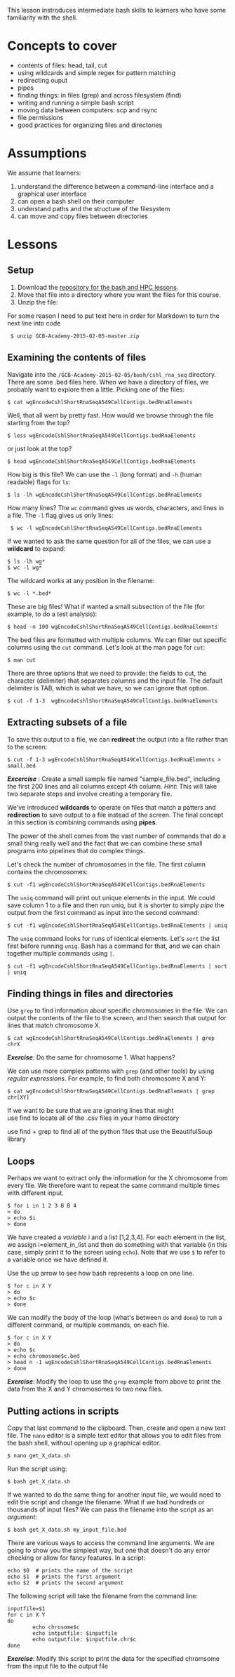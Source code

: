 This lesson instroduces intermediate bash skills to learners who have some familiarity with the shell. 

# Concepts to cover

* contents of files: head, tail, cut
* using wildcards and simple regex for pattern matching
* redirecting ouput
* pipes
* finding things: in files (grep) and across filesystem (find)
* writing and running a simple bash script
* moving data between computers: scp and rsync
* file permissions
* good practices for organizing files and directories

# Assumptions
We assume that learners:


1. understand the difference between a command-line interface and a graphical user interface
1. can open a bash shell on their computer
1. understand paths and the structure of the filesystem
1. can move and copy files between directories

# Lessons
## Setup
1. Download the [repository for the bash and HPC lessons](https://github.com/Duke-GCB/GCB-Academy-2015-02-05/archive/master.zip). 
3. Move that file into a directory where you want the files for this course. 
4. Unzip the file:

For some reason I need to put text here in order for Markdown to turn the next line into code

     $ unzip GCB-Academy-2015-02-05-master.zip


## Examining the contents of files

Navigate into the `/GCB-Academy-2015-02-05/bash/cshl_rna_seq` directory. There are some .bed files here. When we have a directory of files, we probably want to explore then a little. Picking one of the files:

    $ cat wgEncodeCshlShortRnaSeqA549CellContigs.bedRnaElements

Well, that all went by pretty fast. How would we browse through the file starting from the top?

    $ less wgEncodeCshlShortRnaSeqA549CellContigs.bedRnaElements
    
or just look at the top?

    $ head wgEncodeCshlShortRnaSeqA549CellContigs.bedRnaElements
    
How big is this file? We can use the `-l` (long format) and `-h` (human readable) flags for `ls`:
 
    $ ls -lh wgEncodeCshlShortRnaSeqA549CellContigs.bedRnaElements
    
How many lines? The `wc` command gives us words, characters, and lines in a file. The `-l` flag gives us only lines: 

     $ wc -l wgEncodeCshlShortRnaSeqA549CellContigs.bedRnaElements
     
If we wanted to ask the same question for all of the files, we can use a **wildcard** to expand:

	$ ls -lh wg*
	$ wc -l wg*
	
The wildcard works at any position in the filename:

    $ wc -l *.bed*
        
These are big files! What if wanted a small subsection of the file (for example, to do a test analysis):

	$ head -n 100 wgEncodeCshlShortRnaSeqA549CellContigs.bedRnaElements

The bed files are formatted with multiple columns. We can filter out specific columns using the `cut` command. Let's look at the man page for `cut`:

    $ man cut

There are three options that we need to provide: the fields to cut, the character (delimiter) that separates columns and the input file. The default delimiter is TAB, which is what we have, so we can ignore that option. 

    $ cut -f 1-3  wgEncodeCshlShortRnaSeqA549CellContigs.bedRnaElements

## Extracting subsets of a file

To save this output to a file, we can **redirect** the output into a file rather than to the screen:

	$ cut -f 1-3 wgEncodeCshlShortRnaSeqA549CellContigs.bedRnaElements > small.bed

***Excercise*** : Create a small sample file named "sample_file.bed", including the first 200 lines and all columns except 4th column. *Hint*: This will take two separate steps and involve creating a temporary file. 

We've introduced **wildcards** to operate on files that match a patters and **redirection** to save output to a file instead of the screen. The final concept in this section is combining commands using **pipes**.

The power of the shell comes from the vast number of commands that do a small thing really well and the fact that we can combine these small programs into pipelines that do complex things. 

Let's check the number of chromosomes in the file. The first column contains the chromosomes:

	$ cut -f1 wgEncodeCshlShortRnaSeqA549CellContigs.bedRnaElements

The `uniq` command will print out unique elements in the input. We could save column 1 to a file and then run uniq, but it is shorter to simply *pipe* the output from the first command as input into the second command:

	$ cut -f1 wgEncodeCshlShortRnaSeqA549CellContigs.bedRnaElements | uniq

The `uniq` command looks for runs of identical elements. Let's `sort` the list first before running `uniq`. Bash has a command for that, and we can chain together multiple commands using `|`. 

	$ cut -f1 wgEncodeCshlShortRnaSeqA549CellContigs.bedRnaElements | sort | uniq 


## Finding things in files and directories 

Use `grep` to find information about specific chromosomes in the file. We can output the contents of the file to the screen, and then search that output for lines that match chromosome X.

	$ cat wgEncodeCshlShortRnaSeqA549CellContigs.bedRnaElements | grep chrX

***Exercise***: Do the same for chromosome 1. What happens?

We can use more complex patterns with `grep` (and other tools) by using *regular expressions*. For example, to find both chromosome X and Y:

	$ cat wgEncodeCshlShortRnaSeqA549CellContigs.bedRnaElements | grep chr[XY]

If we want to be sure that we are ignoring lines that might  
use find to locate all of the .csv files in your home directory
 
use find + grep to find all of the python files that use the BeautifulSoup library

## Loops

Perhaps we want to extract only the information for the X chromosome from every file. We therefore want to repeat the same command multiple times with different input. 

	$ for i in 1 2 3 B B 4
	> do
	> echo $i
	> done

We have created a *variable* i and a list [1,2,3,4]. For each element in the list, we assign i=element_in_list and then do something with that variable (in this case, simply print it to the screen using `echo`). Note that we use `$` to refer to a variable once we have defined it.

Use the up arrow to see how bash represents a loop on one line. 

	$ for c in X Y
	> do
	> echo $c
	> done

We can modify the body of the loop (what's between `do` and `done`) to run a different command, or multiple commands, on each file. 

	$ for c in X Y
	> do
	> echo $c
	> echo chromosome$c.bed
	> head n -1 wgEncodeCshlShortRnaSeqA549CellContigs.bedRnaElements
	> done

***Exercise***: Modify the loop to use the `grep` example from above to print the data from the X and Y chromosomes to two new files. 

## Putting actions in scripts

Copy that last command to the clipboard. Then, create and open a new text file. The `nano` editor is a simple text editor that allows you to edit files from the bash shell, without opening up a graphical editor.

	$ nano get_X_data.sh

Run the script using:

	$ bash get_X_data.sh

If we wanted to do the same thing for another input file, we would need to edit the script and change the filename. What if we had hundreds or thousands of input files? We can pass the filename into the script as an *argument*:

	$ bash get_X_data.sh my_input_file.bed

There are various ways to access the command line arguments. We are going to show you the simplest way, but one that doesn't do any error checking or allow for fancy features. In a script:

   ```
   echo $0  # prints the name of the script
   echo $1  # prints the first argument
   echo $2  # prints the second argument
   ```
   
The following script will take the filename from the command line:

```
inputfile=$1
for c in X Y
do 
        echo chrosome$c
        echo intputfile: $inputfile
        echo outputfile: $inputfile.chr$c
done
```

***Exercise***: Modify this script to print the data for the specified chromsome from the input file to the output file